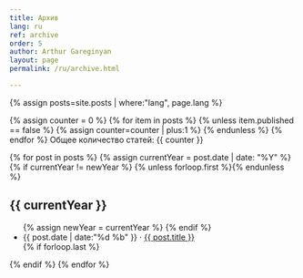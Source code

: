 ```yaml
---
title: Архив
lang: ru
ref: archive
order: 5
author: Arthur Gareginyan
layout: page
permalink: /ru/archive.html

---
```


{% assign posts=site.posts | where:"lang", page.lang %}

{% assign counter = 0 %}
{% for item in posts %}
	{% unless item.published == false %}
		{% assign counter=counter | plus:1 %}
	{% endunless %}
{% endfor %}
Общее количество статей: {{ counter }}

<section class="archive-post-list">
	{% for post in posts %}
		{% assign currentYear = post.date | date: "%Y" %}
		{% if currentYear != newYear %}
			{% unless forloop.first %}</ul>{% endunless %}
			<h1>{{ currentYear }}</h1>
			<ul>
			{% assign newYear = currentYear %}
		{% endif %}
       <li>
       	<time>{{ post.date | date:"%d %b" }}</time>
       	&middot;
       	<a href="{{ post.url }}">{{ post.title }}</a>
       </li>
       {% if forloop.last %}</ul>{% endif %}
	{% endfor %}
</section>
